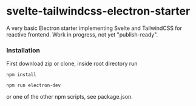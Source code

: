 # svelte-tailwindcss-electron-starter

A very basic Electron starter implementing Svelte and TailwindCSS for reactive frontend. Work in progress, not yet "publish-ready".

### Installation

First download zip or clone, inside root directory run

```
npm install
```

```
npm run electron-dev
```

or one of the other npm scripts, see package.json.